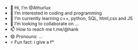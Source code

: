 - 👋 Hi, I’m @Athurlux
- 👀 I’m interested in coding and programming
- 🌱 I’m currently learning c++, python, SQL, html,css and JS
- 💞️ I’m looking to collaborate on ...
- 📫 How to reach me t.me/@hank
- 😄 Pronouns: ...
- ⚡ Fun fact: i give a f*

<!---
Athurlux/Athurlux is a ✨ special ✨ repository because its `README.md` (this file) appears on your GitHub profile.
You can click the Preview link to take a look at your changes.
--->
